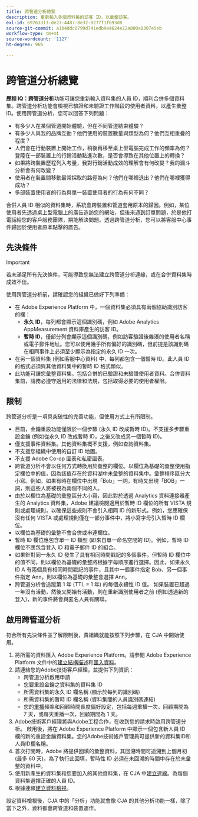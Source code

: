 ```yaml
---
title: 跨管道分析總覽
description: 重新輸入多個資料集的訪客 ID，以彙整訪客。
exl-id: 69763313-de27-4487-8e32-8277f1f693d8
source-git-commit: a1b4ddc0799d741edb9a4624e22a800a0307e5eb
workflow-type: tm+mt
source-wordcount: '1127'
ht-degree: 96%

---
```


# 跨管道分析總覽

**歷程 IQ：跨管道分析**&#x200B;功能可讓您重新輸入資料集的人員 ID，順利合併多個資料集。跨管道分析功能會檢視已驗證和未驗證工作階段的使用者資料，以產生彙整 ID。使用跨管道分析，您可以回答下列問題：

* 有多少人在某個管道開始體驗，但在不同管道結束體驗？
* 有多少人與我的品牌互動？他們使用的裝置數量與類型為何？他們互相重疊的程度？
* 人們會在行動裝置上開始工作，稍後再移至桌上型電腦完成工作的頻率為何？登陸在一部裝置上的行銷活動點進次數，是否會導致在其他位置上的轉換？
* 如果將跨裝置歷程列入考量，我對行銷活動成效的理解會有何改變？我的漏斗分析會有何改變？
* 使用者在裝置間移動最常採取的路徑為何？他們在哪裡退出？他們在哪裡獲得成功？
* 多部裝置使用者的行為與單一裝置使用者的行為有何不同？

合併人員 ID 相似的資料集時，系統會跨裝置和管道套用原本的歸因。例如，某位使用者先透過桌上型電腦上的廣告造訪您的網站，但後來遇到訂單問題，於是他打電話給您的客戶服務團隊，期能解決問題。透過跨管道分析，您可以將客服中心事件歸因於使用者原本點擊的廣告。

## 先決條件

>[!IMPORTANT]
>
>若未滿足所有先決條件，可能導致您無法建立跨管道分析連線，或在合併資料集時成效不佳。

使用跨管道分析前，請確認您的組織已做好下列準備：

* 在 Adobe Experience Platform 中，一個資料集必須具有兩個協助識別訪客的欄：
   * **永久 ID**，每列都會顯示這個識別碼，例如 Adobe Analytics AppMeasurement 資料庫產生的訪客 ID。
   * **暫時 ID**，僅部分列會顯示這個識別碼，例如訪客驗證後雜湊的使用者名稱或電子郵件地址。您可以使用幾乎所有偏好的識別碼，但前提是該識別碼在相同事件上必須至少顯示為指定的永久 ID 一次。
* 在另一個資料集 (例如客服中心資料) 中，每列都包含一個暫時 ID。此人員 ID 的格式必須與其他資料集中的暫時 ID 格式類似。
* 此功能可讓您彙整資料集，包括合併的已驗證和未驗證使用者資料。合併資料集前，請務必遵守適用的法律和法規，包括取得必要的使用者權限。

## 限制

跨管道分析是一項具突破性的完善功能，但使用方式上有所限制。

* 目前，金鑰重設功能僅限於一個步驟 (永久 ID 改成暫時 ID)。不支援多步驟重設金鑰 (例如從永久 ID 改成暫時 ID，之後又改成另一個暫時 ID)。
* 僅支援事件資料集。其他資料集概不支援，例如查詢資料集。
* 不支援您組織中使用的自訂 ID 地圖。
* 不支援 Adobe Co-op 圖表和私密圖表。
* 跨管道分析不會以任何方式轉換用於彙整的欄位。以欄位為基礎的彙整使用指定欄位中的值，因為該值存在於資料湖中未彙整的資料集中。彙整程序區分大小寫。例如，如果有時在欄位中出現「Bob」一詞，有時又出現「BOB」一詞，則這些人將被視為兩個不同的人。
* 由於以欄位為基礎的彙整區分大小寫，因此對於透過 Analytics 資料連接器產生的 Analytics 資料集，Adobe 建議檢閱適用於暫時 ID 欄位的所有 VISTA 規則或處理規則，以確保這些規則不會引入相同 ID 的新形式。例如，您應確保沒有任何 VISTA 或處理規則僅在一部分事件中，將小寫字母引入暫時 ID 欄位。
* 以欄位為基礎的彙整不會合併或串連欄位。
* 暫時 ID 欄位應包含單一 ID 類型 (即來自單一命名空間的 ID)。例如，暫時 ID 欄位不應包含登入 ID 和電子郵件 ID 的組合。
* 如果針對同一永久 ID 發生了具有相同時間戳記的多個事件，但暫時 ID 欄位中的值不同，則以欄位為基礎的彙整將根據字母順序進行選擇。因此，如果永久 ID A 有兩個具有相同時間戳記的事件，且其中一個事件指定 Bob、另一個事件指定 Ann，則以欄位為基礎的彙整會選擇 Ann。
* 跨管道分析會追蹤第 1 年 (TTL = 1 年) 的每個永續性 ID 值。 如果裝置已超過一年沒有活動，然後又開始有活動，則在重新識別使用者之前 (例如透過新的登入)，新的事件將會與匿名人員有關聯。


## 啟用跨管道分析

符合所有先決條件並了解限制後，貴組織就能按照下列步驟，在 CJA 中開始使用。

1. 將所需的資料匯入 Adobe Experience Platform。請參閱 Adobe Experience Platform 文件中的[建立結構描述](https://experienceleague.adobe.com/docs/experience-platform/xdm/tutorials/create-schema-ui.html?lang=zh-Hant)和[匯入資料](https://experienceleague.adobe.com/docs/experience-platform/ingestion/home.html?lang=zh-Hant)。
1. 請連絡您的Adobe技術客戶經理，並提供下列資訊：
   * 跨管道分析啟用申請
   * 您要重設金鑰之資料集的資料集 ID
   * 所需資料集的永久 ID 欄名稱 (顯示於每列的識別碼)
   * 所需資料集的暫時 ID 欄名稱 (資料集間的人員識別碼連結)
   * 您的[重播](replay.md)頻率和回顧時間長度偏好設定，包括每週重播一次，回顧期間為 7 天，或每天重播一次，回顧期間為 1 天。
1. Adobe技術客戶經理將與Adobe工程合作，在收到您的請求時啟用跨管道分析。 啟用後，將在 Adobe Experience Platform 中顯示一個包含新人員 ID 欄的新的重設金鑰資料集。您的Adobe技術帳戶管理員可提供新的資料集ID和人員ID欄名稱。
1. 首次打開時，Adobe 將提供回填的彙整資料，其回溯時間可追溯到上個月初 (最多 60 天)。為了執行此回填，暫時性 ID 必須在未回溯的時間中存在於未彙整的資料中。
1. 使用新產生的資料集和您要加入的其他資料集，在 CJA 中[建立連線](../create-connection.md)。為每個資料集選擇正確的人員 ID。
1. 根據連線[建立資料檢視](/help/data-views/create-dataview.md)。

<!-- To do: Paragraph on backfill once product and marketing determine the best way forward. -->

設定資料檢視後，CJA 中的「分析」功能就會像 CJA 的其他分析功能一樣，除了當下之外，資料都會跨管道和裝置運作。
